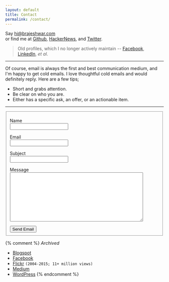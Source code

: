 ```yaml
---
layout: default
title: Contact
permalink: /contact/
---
```


Say [hi@brajeshwar.com](mailto:hi@brajeshwar.com)\
or find me at
[Github](http://github.com/brajeshwar),
[HackerNews](https://news.ycombinator.com/user?id=Brajeshwar),
and
[Twitter](https://twitter.com/brajeshwar).

> Old profiles, which I no longer actively maintain --
> [Facebook](https://www.facebook.com/brajeshwar),
> [LinkedIn](https://www.linkedin.com/in/brajeshwar/),
> _et al_.

---

Of course, email is always the first and best communication medium, and I'm happy to get cold emails. I love thoughtful cold emails and would definitely reply. Here are a few tips;


- Short and grabs attention.
- Be clear on who you are.
- Either has a specific ask, an offer, or an actionable item.

---

<form id="contact-form" action="https://formspree.io/f/mrgrrljj" method="POST">
  <fieldset>
    <p id="contact-form-status" style="font-weight: bold;"></p>
    <p>
      <label for="name">Name</label><br>
      <input type="text" name="name" required>
    </p>
    <p>
      <label for="email">Email</label><br>
      <input type="email" name="email" required>
    </p>
    <p>
      <label for="subject">Subject</label><br>
      <input type="text" name="subject" required>
    </p>
    <p>
      <label for="message">Message</label><br>
      <textarea cols="50" rows="10" name="message" required></textarea>
    </p>
    <button type="submit">Send Email</button>
  </fieldset>
</form>

<script>
var form = document.getElementById("contact-form");

async function handleSubmit(event) {
  event.preventDefault();
  var status = document.getElementById("contact-form-status");
  var data = new FormData(event.target);
  fetch(event.target.action, {
    method: form.method,
    body: data,
    headers: {
      'Accept': 'application/json'
    }
  }).then(response => {
    status.innerHTML = "Thanks! Email Sent.";
    form.reset()
  }).catch(error => {
    status.innerHTML = "Oops! Didn't work. Can you please retry?"
  });
}
form.addEventListener("submit", handleSubmit)
</script>


{% comment %}
_Archived_

- [Blogspot](http://brajeshwar.blogspot.com)
- [Facebook](https://www.facebook.com/brajeshwar/)
- [Flickr](https://www.flickr.com/photos/brajeshwar/) `(2004-2015; 11+ million views)`
- [Medium](https://medium.com/@brajeshwar)
- [WordPress](https://profiles.wordpress.org/brajeshwar/)
{% endcomment %}